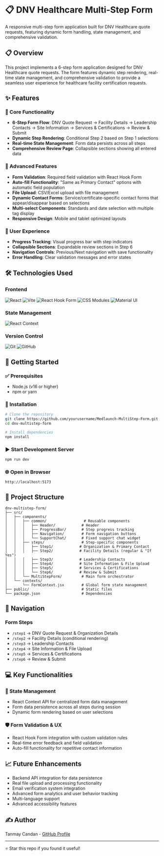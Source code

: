 # 📋 DNV Healthcare Multi-Step Form

A responsive multi-step form application built for DNV Healthcare quote requests, featuring dynamic form handling, state management, and comprehensive validation.

## 📋 Overview

This project implements a 6-step form application designed for DNV Healthcare quote requests. The form features dynamic step rendering, real-time state management, and comprehensive validation to provide a seamless user experience for healthcare facility certification requests.

## ✨ Features

### 📝 Core Functionality
* **6-Step Form Flow**: DNV Quote Request → Facility Details → Leadership Contacts → Site Information → Services & Certifications → Review & Submit
* **Dynamic Step Rendering**: Conditional Step 2 based on Step 1 selections
* **Real-time State Management**: Form data persists across all steps
* **Comprehensive Review Page**: Collapsible sections showing all entered data

### 🚀 Advanced Features
* **Form Validation**: Required field validation with React Hook Form
* **Auto-fill Functionality**: "Same as Primary Contact" options with automatic field population
* **File Upload**: CSV/Excel upload with file management
* **Dynamic Contact Forms**: Service/certificate-specific contact forms that appear/disappear based on selections
* **Multi-select Components**: Standards and date selection with multiple tag display
* **Responsive Design**: Mobile and tablet optimized layouts

### 🎨 User Experience
* **Progress Tracking**: Visual progress bar with step indicators
* **Collapsible Sections**: Expandable review sections in Step 6
* **Navigation Controls**: Previous/Next navigation with save functionality
* **Error Handling**: Clear validation messages and error states

## 🛠️ Technologies Used

### Frontend
![React](https://img.shields.io/badge/React-61DAFB?style=flat&logo=react&logoColor=black)
![Vite](https://img.shields.io/badge/Vite-646CFF?style=flat&logo=vite&logoColor=white)
![React Hook Form](https://img.shields.io/badge/React%20Hook%20Form-EC5990?style=flat&logo=react-hook-form&logoColor=white)
![CSS Modules](https://img.shields.io/badge/CSS%20Modules-000000?style=flat&logo=css3&logoColor=white)
![Material UI](https://img.shields.io/badge/Material_UI-0081CB?style=flat&logo=material-ui&logoColor=white)

### State Management
![React Context](https://img.shields.io/badge/React%20Context-61DAFB?style=flat&logo=react&logoColor=black)

### Version Control
![Git](https://img.shields.io/badge/Git-F05032?style=flat&logo=git&logoColor=white)
![GitHub](https://img.shields.io/badge/GitHub-181717?style=flat&logo=github&logoColor=white)

## 🚀 Getting Started

### ✅ Prerequisites
* Node.js (v16 or higher)
* npm or yarn

### 🔧 Installation

```bash
# Clone the repository
git clone https://github.com/yourusername/Medlaunch-MultiStep-Form.git
cd dnv-multistep-form

# Install dependencies
npm install
```

### ▶️ Start Development Server

```bash
npm run dev
```

### 🌐 Open in Browser

```
http://localhost:5173
```

## 📁 Project Structure

```
dnv-multistep-form/
├── src/
│   ├── components/
│   │   ├── common/                 # Reusable components
│   │   │   ├── Header/            # Header
│   │   │   ├── ProgressBar/       # Step progress tracking
│   │   │   ├── Navigation/        # Form navigation buttons
│   │   │   └── SupportChat/       # Fixed support chat widget
│   │   ├── steps/                 # Step-specific components
│   │   │   ├── Step1/            # Organization & Primary Contact
│   │   │   ├── Step2/            # Facility Details (regular & "If Yes")
│   │   │   ├── Step3/            # Leadership Contacts
│   │   │   ├── Step4/            # Site Information & File Upload
│   │   │   ├── Step5/            # Services & Certifications
│   │   │   └── Step6/            # Review & Submit
│   │   └── MultiStepForm/         # Main form orchestrator
│   └── contexts/
│       └── FormContext.jsx        # Global form state management
├── public/                        # Static files
└── package.json                   # Dependencies
```

## 🧭 Navigation

### Form Steps
- `/step1` → DNV Quote Request & Organization Details
- `/step2` → Facility Details (conditional rendering)
- `/step3` → Leadership Contacts
- `/step4` → Site Information & File Upload
- `/step5` → Services & Certifications
- `/step6` → Review & Submit

## 💻 Key Functionalities

### 🔄 State Management
- React Context API for centralized form data management
- Form data persistence across all steps during session
- Dynamic form rendering based on user selections

### 🛡️ Form Validation & UX
- React Hook Form integration with custom validation rules
- Real-time error feedback and field validation
- Auto-fill functionality for repetitive contact information

## 📈 Future Enhancements

- Backend API integration for data persistence
- Real file upload and processing functionality
- Email verification system integration
- Advanced form analytics and user behavior tracking
- Multi-language support
- Advanced accessibility features

## ✍️ Author

Tanmay Candan - [GitHub Profile](https://github.com/yourusername)

---

⭐ Star this repo if you found it useful!